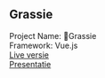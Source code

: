 ## Grassie

Project Name: 🌱Grassie  
Framework: Vue.js  
[Live versie](http://24997.hosts1.ma-cloud.nl/webshopbox)  
[Presentatie](https://mediacollegeamsterdam-my.sharepoint.com/:p:/g/personal/24997_ma-web_nl/EVeJUv4n1jZOiIQOBegsPUMBKzsH96cttqgPh2k6-vZdHg?e=gtzoUf)

